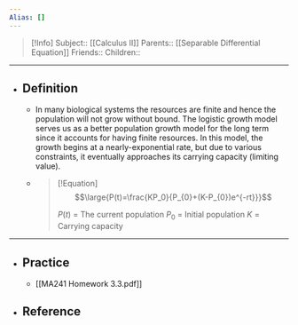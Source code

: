 ```yaml
---
Alias: []
---
```

> [!Info]
> Subject:: [[Calculus II]]
> Parents:: [[Separable Differential Equation]]
> Friends:: 
> Children:: 
---
- ## Definition
	- In many biological systems the resources are finite and hence the population will not grow without bound. The logistic growth model serves us as a better population growth model for the long term since it accounts for having finite resources. In this model, the growth begins at a nearly-exponential rate, but due to various constraints, it eventually approaches its carrying capacity (limiting value).
	- > [!Equation]
	  > $$\large{P(t)=\frac{KP_0}{P_{0}+(K-P_{0})e^{-rt}}}$$
	  > 
	  > $P(t)$ = The current population
	  > $P_{0}$ = Initial population
	  > $K$ = Carrying capacity
---
- ## Practice
	- [[MA241 Homework 3.3.pdf]]
- ## Reference